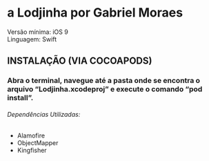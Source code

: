 # a Lodjinha por Gabriel Moraes

Versão mínima: iOS 9</br>
Linguagem: Swift</br>

## INSTALAÇÃO (VIA COCOAPODS)

### Abra o terminal, navegue até a pasta onde se encontra o arquivo “Lodjinha.xcodeproj” e execute o comando “pod install”.
	
###### Dependências Utilizadas:
- Alamofire
- ObjectMapper
- Kingfisher
